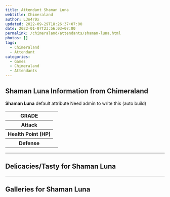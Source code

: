 ```yaml
---
title: Attendant Shaman Luna
webtitle: Chimeraland
author: L3n4r0x
updated: 2022-09-29T18:26:37+07:00
date: 2022-01-07T23:56:03+07:00
permalink: /chimeraland/attendants/shaman-luna.html
photos: []
tags:
  - Chimeraland
  - Attendant
categories:
  - Games
  - Chimeraland
  - Attendants
---
```


<section id="bootstrap-wrapper"><link rel="stylesheet" href="https://cdn.statically.io/gh/dimaslanjaka/Web-Manajemen/40ac3225/css/bootstrap-4.5-wrapper.css"/><h2>Shaman Luna Information from Chimeraland</h2><p><b>Shaman Luna</b> default attribute Need admin to write this (auto build)<table><tr><th>GRADE</th><td></td></tr><tr><th>Attack</th><td></td></tr><tr><th>Health Point (HP)</th><td></td></tr><tr><th>Defense</th><td></td></tr></table></p><hr/><h2>Delicacies/Tasty for Shaman Luna</h2><hr/><div id="gallery"><h2>Galleries for Shaman Luna</h2><div class="row"></div></div></section>